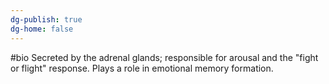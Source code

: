 ```yaml
---
dg-publish: true
dg-home: false
---
```

#bio
Secreted by the adrenal glands; responsible for arousal and the "fight or flight" response. Plays a role in emotional memory formation.